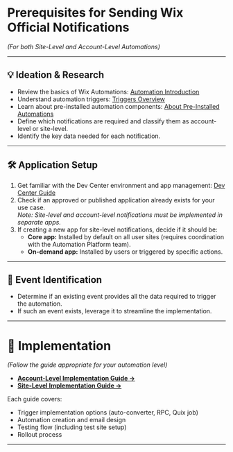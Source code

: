 # Prerequisites for Sending Wix Official Notifications
*(For both Site-Level and Account-Level Automations)*

---

## 💡 Ideation & Research  
- Review the basics of Wix Automations: [Automation Introduction](https://dev.wix.com/docs/rest/business-management/automations/introduction)
- Understand automation triggers: [Triggers Overview](https://dev.wix.com/docs/rest/business-management/automations/triggers/about-triggers)
- Learn about pre-installed automation components: [About Pre-Installed Automations](https://dev.wix.com/docs/rest/business-management/automations/automations/pre-installed-automations/about-pre-installed-automations)
- Define which notifications are required and classify them as account-level or site-level.
- Identify the key data needed for each notification.

---

## 🛠️ Application Setup  

1. Get familiar with the Dev Center environment and app management: [Dev Center Guide](https://dev.wix.com/docs/build-apps/get-started/templates/build-an-app-template-guide-for-wix-employees)
2. Check if an approved or published application already exists for your use case.  
   *Note: Site-level and account-level notifications must be implemented in separate apps.*
3. If creating a new app for site-level notifications, decide if it should be:
    - **Core app:** Installed by default on all user sites (requires coordination with the Automation Platform team).
    - **On-demand app:** Installed by users or triggered by specific actions.

---

## 🔔 Event Identification  

- Determine if an existing event provides all the data required to trigger the automation.
- If such an event exists, leverage it to streamline the implementation.

---

# 🚀 Implementation  
*(Follow the guide appropriate for your automation level)*

- **[Account-Level Implementation Guide →](https://github.com/Pickman123/Private-Projects/blob/main/Wix%20Official%20Notifications%20(internal%20docs)/Account-Level%20Automation%20Implementation/E2E%20Flow.md)**
- **[Site-Level Implementation Guide →](https://docs.google.com/presentation/d/10Rp0htgx-LUgxAeOKo5uUPkQ_WrZGBFA4Jg6N2uIkVQ/edit?slide=id.g277542d2b7b_0_338#slide=id.g277542d2b7b_0_338)**

Each guide covers:
- Trigger implementation options (auto-converter, RPC, Quix job)
- Automation creation and email design
- Testing flow (including test site setup)
- Rollout process

---
